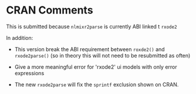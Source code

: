 # CRAN Comments

This is submitted because `nlmixr2parse` is currently ABI linked t `rxode2`

In addition:

- This version break the ABI requirement between `roxde2()` and
  `rxode2parse()` (so in theory this will not need to be resubmitted
  as often)

- Give a more meaningful error for 'rxode2' ui models with only error expressions 

- The new `rxode2parse` will fix the `sprintf` exclusion shown on CRAN.


